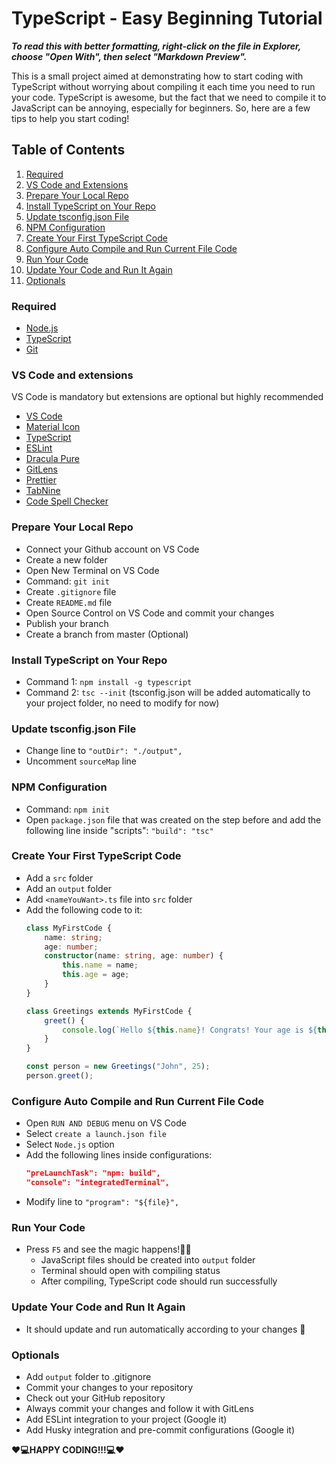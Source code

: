 # TypeScript - Easy Beginning Tutorial

***To read this with better formatting, right-click on the file in Explorer, choose "Open With", then select "Markdown Preview".***

This is a small project aimed at demonstrating how to start coding with TypeScript without worrying about compiling it each time you need to run your code. TypeScript is awesome, but the fact that we need to compile it to JavaScript can be annoying, especially for beginners. So, here are a few tips to help you start coding!

## Table of Contents
1. [Required](#required)
2. [VS Code and Extensions](#vs-code-and-extensions)
3. [Prepare Your Local Repo](#prepare-your-local-repo)
4. [Install TypeScript on Your Repo](#install-typescript-on-your-repo)
5. [Update tsconfig.json File](#update-tsconfigjson-file)
6. [NPM Configuration](#npm-configuration)
7. [Create Your First TypeScript Code](#create-your-first-typescript-code)
8. [Configure Auto Compile and Run Current File Code](#configure-auto-compile-and-run-current-file-code)
9. [Run Your Code](#run-your-code)
10. [Update Your Code and Run It Again](#update-your-code-and-run-it-again)
11. [Optionals](#optionals)

### Required
- [Node.js](https://nodejs.org/en/download/current)
- [TypeScript](https://www.typescriptlang.org/download)
- [Git](https://git-scm.com/downloads)

### VS Code and extensions
 VS Code is mandatory but extensions are optional but highly recommended

- [VS Code](https://code.visualstudio.com/)
- [Material Icon](https://marketplace.visualstudio.com/items?itemName=PKief.material-icon-theme)
- [TypeScript](https://marketplace.visualstudio.com/items?itemName=ms-vscode.vscode-typescript-next)
- [ESLint](https://marketplace.visualstudio.com/items?itemName=dbaeumer.vscode-eslint)
- [Dracula Pure](https://marketplace.visualstudio.com/items?itemName=blackblackcat.dracula-pure)
- [GitLens](https://marketplace.visualstudio.com/items?itemName=eamodio.gitlens)
- [Prettier](https://marketplace.visualstudio.com/items?itemName=esbenp.prettier-vscode)
- [TabNine](https://marketplace.visualstudio.com/items?itemName=TabNine.tabnine-vscode)
- [Code Spell Checker](https://marketplace.visualstudio.com/items?itemName=streetsidesoftware.code-spell-checker)

### Prepare Your Local Repo
- Connect your Github account on VS Code
- Create a new folder
- Open New Terminal on VS Code
- Command: `git init`
- Create `.gitignore` file
- Create `README.md` file
- Open Source Control on VS Code and commit your changes
- Publish your branch
- Create a branch from master (Optional)

### Install TypeScript on Your Repo
- Command 1: `npm install -g typescript`
- Command 2: `tsc --init` (tsconfig.json will be added automatically to your project folder, no need to modify for now)

### Update tsconfig.json File
- Change line to `"outDir": "./output",`
- Uncomment `sourceMap` line

### NPM Configuration
- Command: `npm init`
- Open `package.json` file that was created on the step before and add the following line inside "scripts": `"build": "tsc"`

### Create Your First TypeScript Code
- Add a `src` folder
- Add an `output` folder
- Add `<nameYouWant>.ts` file into `src` folder
- Add the following code to it:
    ```typescript
    class MyFirstCode {
        name: string;
        age: number;
        constructor(name: string, age: number) {
            this.name = name;
            this.age = age;
        }
    }
    
    class Greetings extends MyFirstCode {
        greet() {
            console.log(`Hello ${this.name}! Congrats! Your age is ${this.age}!`);
        }
    }
    
    const person = new Greetings("John", 25);
    person.greet();
    ```

### Configure Auto Compile and Run Current File Code
- Open `RUN AND DEBUG` menu on VS Code
- Select `create a launch.json file`
- Select `Node.js` option
- Add the following lines inside configurations:
    ```json
    "preLaunchTask": "npm: build",
    "console": "integratedTerminal",
    ```
- Modify line to `"program": "${file}",`

### Run Your Code
- Press `F5` and see the magic happens!🧙‍♂️
    - JavaScript files should be created into `output` folder
    - Terminal should open with compiling status
    - After compiling, TypeScript code should run successfully

### Update Your Code and Run It Again
- It should update and run automatically according to your changes 🤖

### Optionals
- Add `output` folder to .gitignore
- Commit your changes to your repository
- Check out your GitHub repository
- Always commit your changes and follow it with GitLens
- Add ESLint integration to your project (Google it)
- Add Husky integration and pre-commit configurations (Google it)

**❤️💻HAPPY CODING!!!💻❤️**
